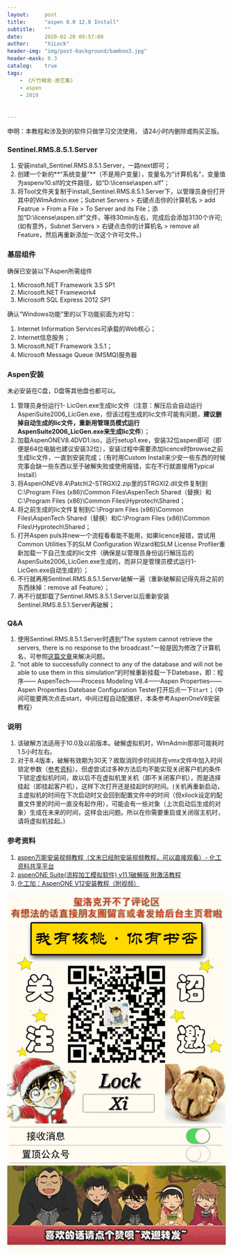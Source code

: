 ```yaml
---
layout:     post
title:      "aspen 8.0 12.0 Install"
subtitle:   ""
date:       2020-02-20 09:57:00
author:     "XiLock"
header-img: "img/post-background/bamboo3.jpg"
header-mask: 0.3
catalog:    true
tags:
    - 《斤竹精舍·游艺集》
    - aspen
    - 2019


---
```

申明：本教程和涉及到的软件只做学习交流使用， 请24小时内删除或购买正版。

### Sentinel.RMS.8.5.1.Server
1. 安装install_Sentinel.RMS.8.5.1.Server，一路next即可；
1. 创建一个新的**“系统变量”**（不是用户变量），变量名为“计算机名”，变量值为aspenv10.slf的文件路径，如“D:\license\aspen.slf”；
1. 将Tool文件夹复制于install_Sentinel.RMS.8.5.1.Server下，以管理员身份打开其中的WlmAdmin.exe；Subnet Servers > 右键点击你的计算机名 > add Featrue > From a File > To Server and its File；添加“D:\license\aspen.slf”文件，等待30min左右，完成后会添加3130个许可;(如有意外，Subnet Servers > 右键点击你的计算机名 > remove all Feature，然后再重新添加一次这个许可文件。)

### 基层组件
确保已安装以下Aspen所需组件
1. Microsoft.NET Framework 3.5 SP1 
1. Microsoft.NET Framework4 
1. Microsoft SQL Express 2012 SP1

确认“Windows功能”里的以下功能前面为对勾：
1. Internet Information Services可承载的Web核心；
1. Internet信息服务；
1. Microsoft.NET Framework 3.5.1；
1. Microsoft Message Queue (MSMQ)服务器

### Aspen安装
未必安装在C盘，D盘等其他盘也都可以。  
1. 管理员身份运行1- LicGen.exe生成lic文件（注意：解压后会自动运行AspenSuite2006_LicGen.exe，但该过程生成的lic文件可能有问题，**建议删掉自动生成的lic文件，重新用管理员模式运行AspenSuite2006_LicGen.exe来生成lic文件**）；
1. 加载AspenONEV8.4DVD1.iso，运行setup1.exe，安装32位aspen即可（即便是64位电脑也建议安装32位），安装过程中需要添加licence时browse之前生成lic文件，一直到安装完成；（有时用Custom Install来少安一些东西的时候完事会缺一些东西以至于破解失败或使用报错，实在不行就直接用Typical Install）
1. 将AspenONEV8.4\Patch\2-STRGXI2.zip里的STRGXI2.dll文件复制到C:\Program Files (x86)\Common Files\AspenTech Shared（替换）和C:\Program Files (x86)\Common Files\Hyprotech\Shared；
1. 将之前生成的lic文件复制到C:\Program Files (x86)\Common Files\AspenTech Shared（替换）和C:\Program Files (x86)\Common Files\Hyprotech\Shared；
1. 打开Aspen puls并new一个流程看看能不能用，如果licence报错，尝试用Common Utilities下的SLM Configuration Wizard和SLM License Profiler重新加载一下自己生成的lic文件（确保是以管理员身份运行解压后的AspenSuite2006_LicGen.exe生成的，而非只是管理员模式运行1- LicGen.exe自动生成的）；
1. 不行就再用Sentinel.RMS.8.5.1.Server破解一遍（重新破解前记得先将之前的东西抹掉：remove all Feature）；
1. 再不行就卸载了Sentinel.RMS.8.5.1.Server以后重新安装Sentinel.RMS.8.5.1.Server再破解；


### Q&A
1. 使用Sentinel.RMS.8.5.1.Server时遇到“The system cannot retrieve the servers, there is no response to the broadcast.”一般是因为修改了计算机名，可参照[这篇文章](https://gateway.sdl.com/apex/communityknowledge?articleName=000005725)来解决问题。
1. “not able to successfully connect to any of the database and will not be able to use them in this simulation”的时候重新挂载一下Datebase，即：程序—— AspenTech——Process Modeling V8.4——Aspen Properties——
Aspen Properties Datebase Configuration Tester打开后点一下`Start`；（中间可能要两次点击start，中间过程自动配置好，本条参考AspenOneV8安装教程）

### 说明
1. 该破解方法适用于10.0及以前版本。破解虚拟机时，WlmAdmin那部可能耗时1.5小时左右。
1. 对于8.4版本，破解有效期为30天？故取消同步时间并在vmx文件中加入时间锁定参数（[参考资料](https://vinf.net/2012/02/23/how-to-set-a-virtual-machine-to-a-date-in-the-past-and-make-it-stay-there/)）。但虚尝试过多种方法后均不能实现关闭客户机的条件下锁定虚拟机时间，故以后不在虚拟机里关机（即不关闭客户机），而是选择挂起（即挂起客户机），这样下次打开还是挂起时的时间。(关机再重新启动，主虚拟机的时间在下次启动时又会回到配置文件中的时间（但xilock设定的配置文件里的时间一直没有起作用），可能会有一些对象（上次启动后生成的对象）生成在未来的时间，这样会出问题。所以在你需要重启或关闭宿主机时，请将虚拟机挂起。)

### 参考资料
1. [aspen万能安装视频教程（文末已经附安装视频教程，可以直接观看）- 化工资料共享平台](https://mp.weixin.qq.com/s?__biz=MzU1NDMxNzcyNQ==&mid=100001153&idx=1&sn=cc6f7d80ed0cbaf751dfd6ba4ff94a90&chksm=7be427734c93ae652d127966aa889b2e93ff440f4c658c0d0799eec98e87a6cea21628450ddb&mpshare=1&scene=1&srcid=&sharer_sharetime=1582019430143&sharer_shareid=64054a1e645e8c82c9784d483d09540f&key=6931539c47d7ce8c28388914f70aaede29933f2f8a0aa5bec0a81d644dc182a6986ba2f38bf55948e558159d8a0256ebbc26f4c162f080d4eb8cf48d31c64e846a2fdce0eba6e6a86b934809f74888a8&ascene=1&uin=MjUwNjI4MjcyMg%3D%3D&devicetype=Windows+7&version=6208006f&lang=zh_CN&exportkey=AVcbxLEMgoQhwYtsGDNBMTw%3D&pass_ticket=BoB6ESLz56pa8XLUtLso9tB5F%2FQXeGWb%2FWCfMIay9HEGc%2BsbNaN4xcnI6Rrorarm)  
1. [aspenONE Suite(流程加工模拟软件) v11.1破解版 附激活教程](https://www.5down.net/soft/aspenone-11.html)
1. [化工加：AspenONE V12安装教程（附视频）](https://molakirlee.github.io/attachment/aspen/aspen_v12_installation_guide.html)





![](/img/wc-tail.GIF)
